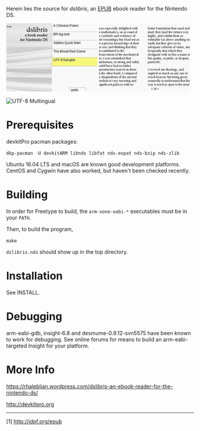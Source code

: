 Herein lies the source for *dslibris*, an [EPUB](http://idpf.org/epub)
ebook reader for the Nintendo DS.

![Startup Screen](etc/2.jpeg)
![A Sample (Left and Right) Page](etc/2-2.jpeg)

![UTF-8 Multingual](http://rhaleblian.files.wordpress.com/2007/09/utf8.png)

# Prerequisites

devkitPro pacman packages:

    dkp-pacman -U devkitARM libnds libfat nds-expat nds-bzip nds-zlib

Ubuntu 16.04 LTS and macOS are known good development platforms. CentOS and Cygwin have also worked, but haven't been checked recently.

# Building

In order for Freetype to build, the `arm-none-eabi-*` executables must be in your `PATH`.

Then, to build the program,

```shell
make
```

`dslibris.nds` should show up in the top directory.

# Installation

See INSTALL.

# Debugging

arm-eabi-gdb, insight-6.8 and desmume-0.9.12-svn5575 have been known to work for debugging. See online forums for means to build an arm-eabi-targeted Insight for your platform.

# More Info

https://rhaleblian.wordpress.com/dslibris-an-ebook-reader-for-the-nintendo-ds/

http://devkitpro.org

---
[1] http://idpf.org/epub
